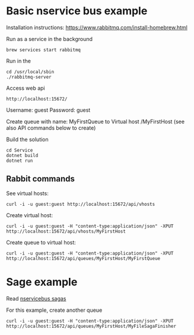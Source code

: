 # Basic nservice bus example

Installation instructions:
https://www.rabbitmq.com/install-homebrew.html

Run as a service in the background
```
brew services start rabbitmq
```

Run in the 
```
cd /usr/local/sbin
./rabbitmq-server 
```

Access web api
```
http://localhost:15672/
```

Username: guest
Password: guest

Create queue with name: MyFirstQueue to Virtual host /MyFirstHost (see also API commands below to create)

Build the solution

```
cd Service
dotnet build
dotnet run
```

## Rabbit commands

See virtual hosts:
```
curl -i -u guest:guest http://localhost:15672/api/vhosts
```

Create virtual host:
```
curl -i -u guest:guest -H "content-type:application/json" -XPUT http://localhost:15672/api/vhosts/MyFirstHost
```

Create queue to virtual host:
```
curl -i -u guest:guest -H "content-type:application/json" -XPUT http://localhost:15672/api/queues/MyFirstHost/MyFirstQueue
```

# Sage example

Read [nservicebus sagas](https://docs.particular.net/tutorials/nservicebus-sagas/)

For this example, create another queue
```
curl -i -u guest:guest -H "content-type:application/json" -XPUT http://localhost:15672/api/queues/MyFirstHost/MyFileSagaFinisher
```

